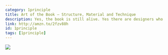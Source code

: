 ```yaml
---
category: 1principle
title: Art of the Book — Structure, Material and Technique
description: Yes, the book is still alive. Yes there are designers who have made a lifetime of work designing books. This is a great book to go through all of that.
link: http://amzn.to/2fzv88h
id: 1principle
tags: [1principle]
---
```

<a target="_blank"  href="https://www.amazon.com/gp/product/1584235896/ref=as_li_tl?ie=UTF8&camp=1789&creative=9325&creativeASIN=1584235896&linkCode=as2&tag=compassofdesi-20&linkId=7860ede86c2af2a515f92b6eaa1f4876"><img border="0" src="//ws-na.amazon-adsystem.com/widgets/q?_encoding=UTF8&MarketPlace=US&ASIN=1584235896&ServiceVersion=20070822&ID=AsinImage&WS=1&Format=_SL250_&tag=compassofdesi-20" ></a><img src="//ir-na.amazon-adsystem.com/e/ir?t=compassofdesi-20&l=am2&o=1&a=1584235896" width="1" height="1" border="0" alt="" style="border:none !important; margin:0px !important;" />
